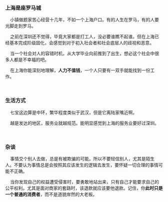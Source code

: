 ### 上海是座罗马城

    小镇做题家苦心经营十几年，不如一个上海户口。有的人生在罗马，有的人要光脚走到罗马。

    之前在深圳还不觉得，毕竟大家都是打工人，没必要谁瞧不起谁。但在上海已经基本完成阶级固化，会感觉到对于初入社会者和社会底层人的歧视和恶意。

    当一个社会对人的容错时机，从大学毕业向前推到了出生，想必这个社会中很多人都是不幸福的吧。

    在上海你能深刻地理解，**人力不值钱**，一个人只要有一双手就能找到一份工作。

    

### 生活方式

    七宝这边算是中环，繁华程度类似于武汉，但是它离陆家嘴近啊。

    越是发达的地区，服务业就越规范。能明显感觉到上海的服务业要好过深圳。

    

### 杂谈

    事情交个别人去做，总是有被欺骗的可能。所以不要轻信别人，尤其是陌生人。不要认为事情总是会按照其应该发生的逻辑去发生，要怀疑一切合理的事情可能不正确。

    当你发现自己的权益遭受侵害时，要勇敢地站出来，只有自己才能要求自己的公平权利。尤其是面对商家的套路时，该退款就应该要他退款。记住，你**此时只是一个普通的消费者**，而不是道貌岸然的大老板。




